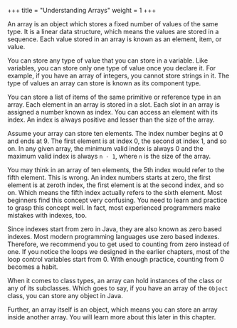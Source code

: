 +++
title = "Understanding Arrays"
weight = 1
+++

An array is an object which stores a fixed number of values of the same type.
It is a linear data structure, which means the values are stored in a sequence.
Each value stored in an array is known as an element, item, or value.

You can store any type of value that you can store in a variable. Like variables,
you can store only one type of value once you declare it. For example, if you
have an array of integers, you cannot store strings in it. The type of values
an array can store is known as its component type.

You can store a list of items of the same primitive or reference type in an
array. Each element in an array is stored in a slot. Each slot in an array is
assigned a number known as index. You can access an element with its index.
An index is always positive and lesser than the size of the array.

Assume your array can store ten elements. The index number begins at 0 and ends
at 9. The first element is at index 0, the second at index 1, and so on. In any
given array, the minimum valid index is always 0 and the maximum valid index
is always `n - 1`, where `n` is the size of the array. 

You may think in an array of ten elements, the 5th index would refer to the
fifth element. This is wrong. An index numbers starts at zero, the first
element is at zeroth index, the first element is at the second index, and so on.
Which means the fifth index actually refers to the sixth element.
Most beginners find this concept very confusing. You need to learn and practice
to grasp this concept well. In fact, most experienced programmers make mistakes
with indexes, too.

Since indexes start from zero in Java, they are also known as zero based indexes.
Most modern programming languages use zero based indexes. Therefore, we recommend
you to get used to counting from zero instead of one. If you notice the loops
we designed in the earlier chapters, most of the loop control variables start
from 0. With enough practice, counting from 0 becomes a habit.

When it comes to class types, an array can hold instances of the class or any
of its subclasses. Which goes to say, if you have an array of the `Object` class,
you can store any object in Java.

Further, an array itself is an object, which means you can store an array inside
another array. You will learn more about this later in this chapter.